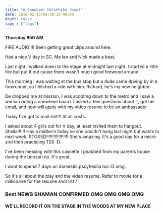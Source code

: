```yaml
---
title: "A Onewheel Hitchhike Scoot"
date: 2018-02-15T09:50:15-08:00
draft: false
tags : ["logs"]
---
```


**Thursday 950 AM**

FIRE AUDIO!!!! Been getting great clips around here.

Had a nice V day in SC. Me Ian and Nick made a beat.

Last night I walked down to the stage at midnight last night. I started a little fire but put it out cause there wasn't much good firewood around.

This morning I was waiting at the bus stop but a dude came driving by in a forerunner, so I hitched a ride with him. Richard, he's my new neighbor.

De dropped me at mission, I was scooting down to the metro and I saw a woman riding a onewheel board. I asked a few questions about it, got her email, and now will apply with my video resume to be an <a href="https://jobs.lever.co/rideonewheel/a0efad98-190e-4006-b779-b00be7b25cb4">  ambassador </a>

Today I've got to mail shit!!! At all costs.

I asked about 4 girls out for V day, at least invited them to hangout. Sheila!!!!!! Has a midterm today so she couldn't hang last night but wants to next week. STOKED!!!!!!!!!!!!!!!!!! She's amazing.
It's a good day for a micro and then practicing TSS :D.



I've been messing with this cassette I gnabbed from my parents house during the bonzai trip. It's great,

I want to spend 7 days on domestic pscyhedlia too :D omg.

So it's all about the play and the video resume. Refer to movie for a millionaire for the resume shot list /


### Best NEWS SHAMAN CONFIRMED OMG OMG OMG OMG

#### WE'LL RECORD IT ON THE STAGE IN THE WOODS AT MY NEW PLACE
